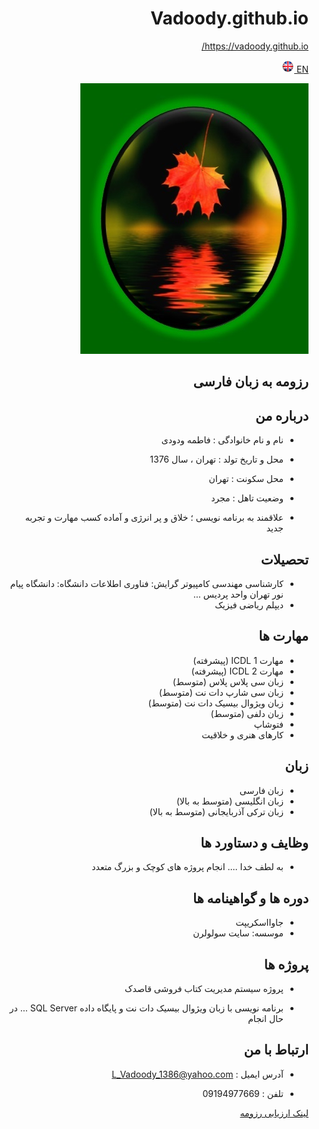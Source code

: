 # Vadoody.github.io

https://vadoody.github.io/


[EN](Index_En.md)<a class="pt-trigger" href="resume-EN" data-animation="62"> <img src="img/en.png" width="20" height="20"/></a>

<style type="text/css">
body{
 direction:rtl;
}
</style>
	
<img src="https://raw.githubusercontent.com/Vadoody/Vadoody.github.io/main/U100.jpg">
 
 ## رزومه به زبان فارسی      


## درباره من
 
+ نام و نام خانوادگی : فاطمه ودودی 

+ محل و تاریخ تولد : تهران ، سال 1376

+ محل سکونت : تهران                                              

+ وضعیت تاهل : مجرد 

+ علاقمند به برنامه نویسی ؛ خلاق و پر انرژی و آماده کسب مهارت و تجربه جدید 


## تحصیلات
 
+ کارشناسی مهندسی کامپیوتر
گرایش: فناوری اطلاعات
دانشگاه: دانشگاه پیام نور تهران واحد پردیس 
...
+ دیپلم ریاضی فیزیک
 
 
## مهارت ها
 
 + مهارت ICDL 1 (پیشرفته)
 + مهارت ICDL 2 (پیشرفته)
 + زبان سی پلاس پلاس (متوسط) 
 + زبان سی شارپ دات نت (متوسط)
 + زبان ویژوال بیسیک دات نت (متوسط) 
 + زبان دلفی (متوسط)
 +  فتوشاپ   
 + کارهای هنری و خلاقیت
 
 
## زبان 
 
 + زبان فارسی 
 + زبان انگلیسی (متوسط به بالا)
 + زبان ترکی آذربایجانی (متوسط به بالا)
 
 
## وظایف و دستاورد ها
  
 + به لطف خدا .... انجام پروژه های کوچک و بزرگ متعدد

## دوره ها و گواهینامه ها
 
 + جاوااسکریپت
 + موسسه: سایت سولولرن
 
 
## پروژه ها 

 + پروژه سیستم مدیریت کتاب فروشی قاصدک

 + برنامه نویسی با زبان ویژوال بیسیک دات نت و پایگاه داده SQL Server ... در حال انجام


## ارتباط با من
 
 + آدرس ایمیل : L_Vadoody_1386@yahoo.com   
 
 + تلفن : 09194977669




[لینک ارزیابی رزومه](https://github.com/zahramahan/zahramahan.github.io/blob/c97291ea3ff79033f40d8299f92d5f5595268878/ZM_CV_CheckList_AR_3983%20(1).pdf)



